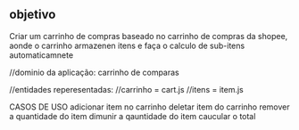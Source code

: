 ## objetivo

Criar um carrinho de compras baseado no carrinho de compras da shopee, aonde o carrinho armazenen itens e faça o calculo de sub-itens automaticamnete


//dominio da aplicação: carrinho de comparas 

//entidades reperesentadas:
//carrinho = cart.js
//itens = item.js 

CASOS DE USO
adicionar item no carrinho 
deletar item do carrinho 
remover a quantidade do item
dimunir a qauntidade do item
caucular o total 


